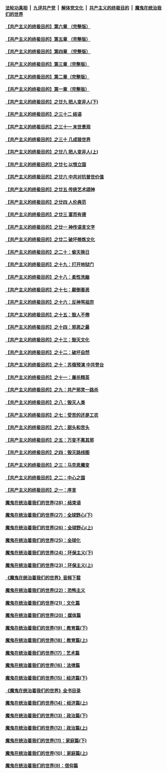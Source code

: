 

####  [法轮功真相](../../../../basic/blob/master/README.md?t=05170231) &nbsp;|&nbsp; [九评共产党](../../../../9ping.md/blob/master/README.md?t=05170231) &nbsp;|&nbsp; [解体党文化](../../../../jtdwh.md/blob/master/README.md?t=05170231)  &nbsp;|&nbsp; [共产主义的终极目的](../../../../gczydzjmd.md/blob/master/README.md?t=05170231) &nbsp;|&nbsp; [魔鬼在统治我们的世界](../../../../mgztzwmdsj.md/blob/master/README.md?t=05170231) 

#### [【共产主义的终极目的】第六章 （完整版）](../pages/nsc422/n11428913.md?t=05170231) 

#### [【共产主义的终极目的】第五章 （完整版）](../pages/nsc422/n11428912.md?t=05170231) 

#### [【共产主义的终极目的】第四章 （完整版）](../pages/nsc422/n11428907.md?t=05170231) 

#### [【共产主义的终极目的】第三章（完整版）](../pages/nsc422/n11428848.md?t=05170231) 

#### [【共产主义的终极目的】第二章（完整版）](../pages/nsc422/n11428831.md?t=05170231) 

#### [【共产主义的终极目的】第一章（完整版）](../pages/nsc422/n11417651.md?t=05170231) 

#### [【共产主义的终极目的】之廿九 把人变非人(下)](../pages/nsc422/n11344140.md?t=05170231) 

#### [【共产主义的终极目的】之三十二 结语](../pages/nsc422/n11360535.md?t=05170231) 

#### [【共产主义的终极目的】之三十一 末世景观](../pages/nsc422/n11351129.md?t=05170231) 

#### [【共产主义的终极目的】之三十 几成狼世界](../pages/nsc422/n11348280.md?t=05170231) 

#### [【共产主义的终极目的】之廿八 把人变非人(上)](../pages/nsc422/n11340492.md?t=05170231) 

#### [【共产主义的终极目的】之廿七 以恨立国](../pages/nsc422/n11336944.md?t=05170231) 

#### [【共产主义的终极目的】之廿六 中共对抗普世价值](../pages/nsc422/n11324785.md?t=05170231) 

#### [【共产主义的终极目的】之廿五 传统艺术颂神](../pages/nsc422/n11296396.md?t=05170231) 

#### [【共产主义的终极目的】之廿四 人伦典范](../pages/nsc422/n11296397.md?t=05170231) 

#### [【共产主义的终极目的】之廿三 富而有德](../pages/nsc422/n11283598.md?t=05170231) 

#### [【共产主义的终极目的】之廿一 神传语言文字](../pages/nsc422/n11263265.md?t=05170231) 

#### [【共产主义的终极目的】之廿二 破坏修炼文化](../pages/nsc422/n11245728.md?t=05170231) 

#### [【共产主义的终极目的】之二十：偷天换日](../pages/nsc422/n11238846.md?t=05170231) 

#### [【共产主义的终极目的】之十九：打开地狱门](../pages/nsc422/n11206376.md?t=05170231) 

#### [【共产主义的终极目的】之十八：柔性洗脑](../pages/nsc422/n11199994.md?t=05170231) 

#### [【共产主义的终极目的】之十七：颠倒善恶](../pages/nsc422/n11179782.md?t=05170231) 

#### [【共产主义的终极目的】之十六：反神骂祖宗](../pages/nsc422/n11166798.md?t=05170231) 

#### [【共产主义的终极目的】之十五：毁人不倦](../pages/nsc422/n11166792.md?t=05170231) 

#### [【共产主义的终极目的】之十四：邪恶之最](../pages/nsc422/n11150249.md?t=05170231) 

#### [【共产主义的终极目的】之十三：毁灭文化](../pages/nsc422/n11135227.md?t=05170231) 

#### [【共产主义的终极目的】之十二：破坏自然](../pages/nsc422/n11135214.md?t=05170231) 

#### [【共产主义的终极目的】之十：苏俄预演 中共登台](../pages/nsc422/n11118424.md?t=05170231) 

#### [【共产主义的终极目的】之十一：屠杀精英](../pages/nsc422/n11118442.md?t=05170231) 

#### [【共产主义的终极目的】之九：共产邪灵一路杀](../pages/nsc422/n11114139.md?t=05170231) 

#### [【共产主义的终极目的】之八：毁灭人类](../pages/nsc422/n11108503.md?t=05170231) 

#### [【共产主义的终极目的】之七：受苦的还是工农](../pages/nsc422/n11101809.md?t=05170231) 

#### [【共产主义的终极目的】之六：甜头和苦头](../pages/nsc422/n11096971.md?t=05170231) 

#### [【共产主义的终极目的】之五：万变不离其邪](../pages/nsc422/n11091285.md?t=05170231) 

#### [【共产主义的终极目的】之四：毁灭路线图](../pages/nsc422/n11086284.md?t=05170231) 

#### [【共产主义的终极目的】之三：马克思魔变](../pages/nsc422/n11061941.md?t=05170231) 

#### [【共产主义的终极目的】之二：中心之国](../pages/nsc422/n11047728.md?t=05170231) 

#### [【共产主义的终极目的】之一：序言](../pages/nsc422/n11086077.md?t=05170231) 

#### [魔鬼在统治着我们的世界(28)：结束语](../pages/nsc422/n10936246.md?t=05170231) 

#### [魔鬼在统治着我们的世界(27)：全球野心(下)](../pages/nsc422/n10928319.md?t=05170231) 

#### [魔鬼在统治着我们的世界(26)：全球野心(上)](../pages/nsc422/n10900318.md?t=05170231) 

#### [魔鬼在统治着我们的世界(25)：全球化](../pages/nsc422/n10788205.md?t=05170231) 

#### [魔鬼在统治着我们的世界(24)：环保主义(下)](../pages/nsc422/n10695307.md?t=05170231) 

#### [魔鬼在统治着我们的世界(23)：环保主义(上)](../pages/nsc422/n10688613.md?t=05170231) 

#### [《魔鬼在统治着我们的世界》音频下载](../pages/nsc422/n10635553.md?t=05170231) 

#### [魔鬼在统治着我们的世界(22)：恐怖主义](../pages/nsc422/n10614727.md?t=05170231) 

#### [魔鬼在统治着我们的世界(21)：文化篇](../pages/nsc422/n10597706.md?t=05170231) 

#### [魔鬼在统治着我们的世界(20)：媒体篇](../pages/nsc422/n10586579.md?t=05170231) 

#### [魔鬼在统治着我们的世界(19)：教育篇(下)](../pages/nsc422/n10564808.md?t=05170231) 

#### [魔鬼在统治着我们的世界(18)：教育篇(上)](../pages/nsc422/n10526970.md?t=05170231) 

#### [魔鬼在统治着我们的世界(17)：艺术篇](../pages/nsc422/n10499093.md?t=05170231) 

#### [魔鬼在统治着我们的世界(16)：法律篇](../pages/nsc422/n10485969.md?t=05170231) 

#### [魔鬼在统治着我们的世界(15)：经济篇(下)](../pages/nsc422/n10469975.md?t=05170231) 

#### [《魔鬼在统治着我们的世界》全书目录](../pages/nsc422/n10464261.md?t=05170231) 

#### [魔鬼在统治着我们的世界(14)：经济篇(上)](../pages/nsc422/n10457370.md?t=05170231) 

#### [魔鬼在统治着我们的世界(13)：政治篇(下)](../pages/nsc422/n10448270.md?t=05170231) 

#### [魔鬼在统治着我们的世界(12)：政治篇(上)](../pages/nsc422/n10444576.md?t=05170231) 

#### [魔鬼在统治着我们的世界(11)：家庭篇(下)](../pages/nsc422/n10440961.md?t=05170231) 

#### [魔鬼在统治着我们的世界(10)：家庭篇(上)](../pages/nsc422/n10435448.md?t=05170231) 

#### [魔鬼在统治着我们的世界(9)：信仰篇](../pages/nsc422/n10432159.md?t=05170231) 

